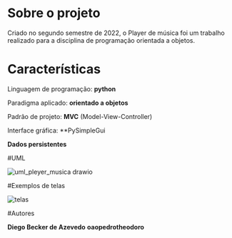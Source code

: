 # Sobre o projeto

Criado no segundo semestre de 2022, o Player de música foi um trabalho realizado para a disciplina de programação orientada a objetos.

# Características

Linguagem de programação: **python**

Paradigma aplicado: **orientado a objetos**

Padrão de projeto: **MVC** (Model-View-Controller)

Interface gráfica: **PySimpleGui

**Dados persistentes**

#UML

![uml_pleyer_musica drawio](https://user-images.githubusercontent.com/69559167/220797063-875bb109-a6b3-4c53-832d-8ea052afad59.png)

#Exemplos de telas

![telas](https://user-images.githubusercontent.com/69559167/220800249-9aa6bbf1-5ab2-4ccf-a4ec-b52f3159d06b.png)

#Autores

**Diego Becker de Azevedo**
**oaopedrotheodoro**




 
